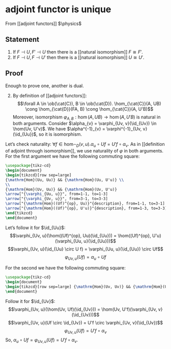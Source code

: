 # adjoint functor is unique
From [[adjoint functors]]
$\physics$
## Statement
1. If $F \dashv U, F' \dashv U$ then there is a [[natural isomorphism]] $F \cong F'$.
2. If $F \dashv U, F \dashv U'$ then there is a [[natural isomorphism]] $U \cong U'$.

## Proof
Enough to prove one, another is dual.

2. By definition of [[adjoint functors]]:
   $$\forall A \in \ob(\cat{C}), B \in \ob(\cat{D}). \hom_{\cat{C}}(A, UB) \cong \hom_{\cat{D}}(FA, B) \cong \hom_{\cat{C}}(A, U'B)$$
Moreover, isomorphism $\varphi_{A, B}: \hom(A, UB) \to \hom(A, U'B)$ is natural in both arguments.
Consider $\alpha_{v} = \varphi_{Uv, v}(\id_{Uv}) \in \hom(Uv, U'v)$. We have $\alpha^{-1}_{v} = \varphi^{-1}_{Uv, v}(\id_{Uu})$, so it is isomorphism.

Let’s check naturality: $\forall f \in \hom_{\cat{D}}(v, u). \alpha_{u} \circ Uf = U'f \circ \alpha_{v}$.
As in [[definition of adjoint through isomorphism]], we use naturality of $\varphi$  in both arguments.
For the first argument we have the following commuting square:
```tikz
\usepackage{tikz-cd}
\begin{document}
\begin{tikzcd}[row sep=large]
{\mathrm{Hom}(Uu, Uu)} && {\mathrm{Hom}(Uu, U'u)} \\
\\
{\mathrm{Hom}(Uv, Uu)} && {\mathrm{Hom}(Uv, U'u)}
\arrow["{\varphi_{Uu, u}}", from=1-1, to=1-3]
\arrow["{\varphi_{Uv, u}}", from=3-1, to=3-3]
\arrow["{\mathrm{Hom}((Uf)^{op}, Uu)}"{description}, from=1-1, to=3-1]
\arrow["{\mathrm{Hom}((Uf)^{op}, U'u)}"{description}, from=1-3, to=3-3]
\end{tikzcd}
\end{document}
```
Let’s follow it for $\id_{Uu}$:
$$\varphi_{Uv, u}(\hom((Uf)^{op}, Uu)(\id_{Uu})) = \hom((Uf)^{op}, U'u)(\varphi_{Uu, u}(\id_{Uu}))$$
$$\varphi_{Uv, u}(\id_{Uu} \circ U f) = \varphi_{Uu, u}(\id_{Uu}) \circ Uf$$
$$\varphi_{Uv, u}(U f) = \alpha_{u} \circ Uf$$

For the second we have the following commuting square:
```tikz
\usepackage{tikz-cd}
\begin{document}
\begin{tikzcd}[row sep=large] {\mathrm{Hom}(Uv, Uv)} && {\mathrm{Hom}(Uv, U'v)} \\ \\ {\mathrm{Hom}(Uv, Uu)} && {\mathrm{Hom}(Uv, U'u)} \arrow["{\varphi_{Uv, v}}", from=1-1, to=1-3] \arrow["{\varphi_{Uv, u}}", from=3-1, to=3-3] \arrow["{\mathrm{Hom}(Uv, Uf)}"{description}, from=1-1, to=3-1] \arrow["{\mathrm{Hom}(Uv, U'f)}"{description}, from=1-3, to=3-3] \end{tikzcd}
\end{document}
```
Follow it for $\id_{Uv}$:
$$\varphi_{Uv, u}(\hom(Uv, Uf)(\id_{Uv})) = \hom(Uv, U'f)(\varphi_{Uv, v}(\id_{Uv}))$$
$$\varphi_{Uv, u}(Uf \circ \id_{Uv}) = U'f \circ \varphi_{Uv, v}(\id_{Uv})$$
$$\varphi_{Uv, u}(Uf) = U'f \circ \alpha_{v}$$
So, $\alpha_{u} \circ Uf = \varphi_{Uv, u}(Uf) = U'f \circ \alpha_{v}$.